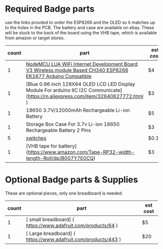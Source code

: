 # Required Badge parts

use the links provded to order the ESP8266 and the OLED so it matches up to the holes in the PCB.
The battery and case are available on ebay. These will be stuck to the back of the board using the VHB tape, which is available from amazon or target stores.

| count | part | est cost |
| --- | --- | --- |
| 1 | [NodeMCU LUA WiFi Internet Development Board V3 Wireless module Based CH340 ESP8266 EK1677 Arduino Compatible]( https://m.aliexpress.com/item/32723619934.html )| $4 |
| 1 | [Blue 0.96 inch 128X64 OLED LCD LED Display Module For arduino IIC I2C Communicate] (https://m.aliexpress.com/item/32640627772.html ) | $3 | 
| 1 | 18650 3.7V/12000mAh Rechargeable Li-ion Battery | $5 |
| 1 | Storage Box Case For 3.7v Li-ion 18650 Rechargeable Battery 2 Pins | $3 |
| 5 | [switches]( http://www.digikey.com/product-detail/en/te-connectivity-alcoswitch-switches/1825910-6/450-1650-ND/1632536 ) | $0.10 |
| 1 | [VHB tape for battery] (https://www.amazon.com/Tape-RP32-width-length-Roll/dp/B007Y7E0CQ) | $3 |

# Optional Badge parts & Supplies

These are optional pieces, only one breadboard is needed. 

| count | part | est cost |
| --- | --- | --- |
| 1 | [ small breadboard] (  https://www.adafruit.com/products/64 ) | $5 | 
| 1 | [ Large breadboard] ( https://www.adafruit.com/products/443 )  | $20 |
